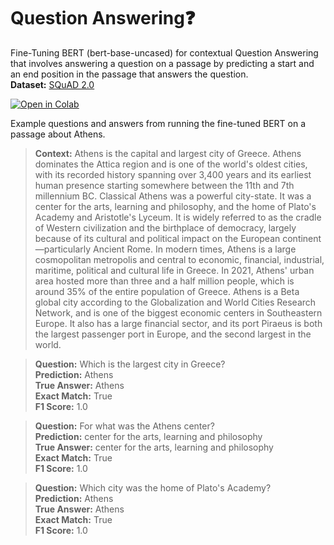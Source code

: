 # Question Answering❓

Fine-Tuning BERT (bert-base-uncased) for contextual Question Answering that involves answering a question on a passage by predicting a start and an end position in the passage that answers the question.  
**Dataset:** [SQuAD 2.0](https://rajpurkar.github.io/SQuAD-explorer/)

[![Open in Colab](https://colab.research.google.com/assets/colab-badge.svg)](https://colab.research.google.com/drive/1WxGxCFE_1cESJ02baaBY-HBHmGjSlxJx?usp=sharing) 

Example questions and answers from running the fine-tuned BERT on a passage about Athens.

> **Context:** Athens is the capital and largest city of Greece. Athens dominates the Attica region and is one of the world's oldest cities, 
             with its recorded history spanning over 3,400 years and its earliest human presence starting somewhere between the 11th and 7th millennium BC.
             Classical Athens was a powerful city-state. It was a center for the arts, learning and philosophy, and the home of Plato's Academy and Aristotle's Lyceum. It is widely referred to as the cradle of Western civilization and the birthplace of democracy, largely because of its cultural and political impact on the European continent—particularly Ancient Rome. In modern times, Athens is a large cosmopolitan metropolis and central to economic, financial, industrial, maritime, political and cultural life in Greece. In 2021, Athens' urban area hosted more than three and a half million people, which is around 35% of the entire population of Greece. Athens is a Beta global city according to the Globalization and World Cities Research Network, and is one of the biggest economic centers in Southeastern Europe. It also has a large financial sector, and its port Piraeus is both the largest passenger port in Europe, and the second largest in the world.

> **Question:** Which is the largest city in Greece?  
  **Prediction:** Athens  
  **True Answer:** Athens  
  **Exact Match:** True  
  **F1 Score:** 1.0

> **Question:** For what was the Athens center?  
  **Prediction:** center for the arts, learning and philosophy  
  **True Answer:** center for the arts, learning and philosophy  
  **Exact Match:** True  
  **F1 Score:** 1.0

> **Question:** Which city was the home of Plato's Academy?  
  **Prediction:** Athens  
  **True Answer:** Athens  
  **Exact Match:** True  
  **F1 Score:** 1.0
